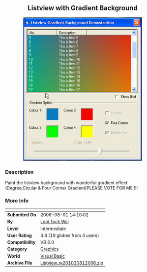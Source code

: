 ﻿<div align="center">

## Listview with Gradient Background

<img src="PIC2006811324176370.jpg">
</div>

### Description

Paint the listview background with wonderful gradient effect (Degree,Cicular &amp; Four Corner Gradient)PLEASE VOTE FOR ME !!!
 
### More Info
 


<span>             |<span>
---                |---
**Submitted On**   |2006-08-01 14:10:02
**By**             |[Looi Tuck Wai](https://github.com/Planet-Source-Code/PSCIndex/blob/master/ByAuthor/looi-tuck-wai.md)
**Level**          |Intermediate
**User Rating**    |4.8 (19 globes from 4 users)
**Compatibility**  |VB 6\.0
**Category**       |[Graphics](https://github.com/Planet-Source-Code/PSCIndex/blob/master/ByCategory/graphics__1-46.md)
**World**          |[Visual Basic](https://github.com/Planet-Source-Code/PSCIndex/blob/master/ByWorld/visual-basic.md)
**Archive File**   |[Listview\_w201030812006\.zip](https://github.com/Planet-Source-Code/looi-tuck-wai-listview-with-gradient-background__1-66156/archive/master.zip)








